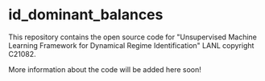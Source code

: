 # id_dominant_balances

This repository contains the open source code for "Unsupervised Machine Learning Framework for Dynamical Regime Identification" LANL copyright C21082.

More information about the code will be added here soon!
